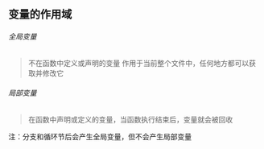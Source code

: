 

## []()变量的作用域

###### []()全局变量

>不在函数中定义或声明的变量
>作用于当前整个文件中，任何地方都可以获取并修改它

###### []()局部变量

>在函数中声明或定义的变量，当函数执行结束后，变量就会被回收

注：分支和循环节后会产生全局变量，但不会产生局部变量
